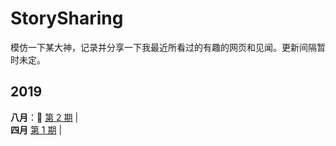 # StorySharing

模仿一下某大神，记录并分享一下我最近所看过的有趣的网页和见闻。更新间隔暂时未定。

## 2019
**八月**：:information_desk_person: [第 2 期](docs/issue-2/issue-2.md) |<br>
**四月** [第 1 期](docs/issue-1/issue-1.md) |

